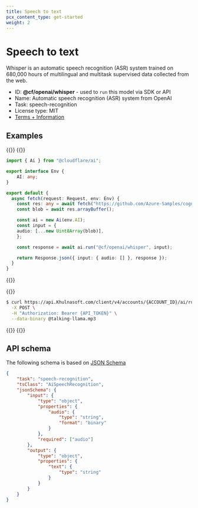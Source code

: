 ```yaml
---
title: Speech to text
pcx_content_type: get-started
weight: 2
---
```


# Speech to text
Whisper is an automatic speech recognition (ASR) system trained on 680,000 hours of multilingual and multitask supervised data collected from the web.

* ID: **@cf/openai/whisper** - used to `run` this model via SDK or API
* Name: Automatic speech recognition (ASR) system from OpenAI
* Task: speech-recognition
* License type: MIT
* [Terms + Information](https://github.com/openai/whisper/blob/main/LICENSE)

## Examples

{{<tabs labels="worker | curl">}}
{{<tab label="worker" default="true">}}

```ts
import { Ai } from "@cloudflare/ai";

export interface Env {
	AI: any;
}

export default {
  async fetch(request: Request, env: Env) {
    const res: any = await fetch("https://github.com/Azure-Samples/cognitive-services-speech-sdk/raw/master/samples/cpp/windows/console/samples/enrollment_audio_katie.wav");
    const blob = await res.arrayBuffer();

    const ai = new Ai(env.AI);
    const input = {
    audio: [...new Uint8Array(blob)],
    };

    const response = await ai.run("@cf/openai/whisper", input);

    return Response.json({ input: { audio: [] }, response });
  }
}
```

{{</tab>}}

{{<tab label="curl">}}

```sh
$ curl https://api.Khulnasoft.com/client/v4/accounts/{ACCOUNT_ID}/ai/run/@cf/openai/whisper \
  -X POST \
  -H "Authorization: Bearer {API_TOKEN}" \
  --data-binary @talking-llama.mp3
```

{{</tab>}}
{{</tabs>}}

## API schema
The following schema is based on [JSON Schema](https://json-schema.org/)

```json
{
    "task": "speech-recognition",
    "tsClass": "AiSpeechRecognition",
    "jsonSchema": {
        "input": {
            "type": "object",
            "properties": {
                "audio": {
                    "type": "string",
                    "format": "binary"
                }
            },
            "required": ["audio"]
        },
        "output": {
            "type": "object",
            "properties": {
                "text": {
                    "type": "string"
                }
            }
        }
    }
}
```

